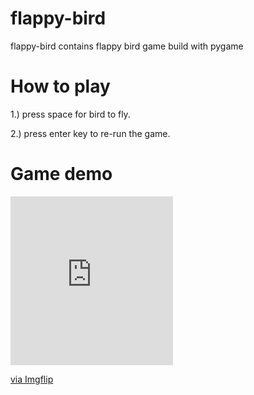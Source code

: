 # flappy-bird

flappy-bird contains flappy bird game build with pygame

# How to play

1.) press space for bird to fly.

2.) press enter key to re-run the game.


# Game demo

<div style="width:260px;max-width:100%;"><div style="height:0;padding-bottom:103.85%;position:relative;"><iframe width="260" height="270" style="position:absolute;top:0;left:0;width:100%;height:100%;" frameBorder="0" src="https://imgflip.com/embed/4w6g5q"></iframe></div><p><a href="https://imgflip.com/gif/4w6g5q">via Imgflip</a></p></div>
